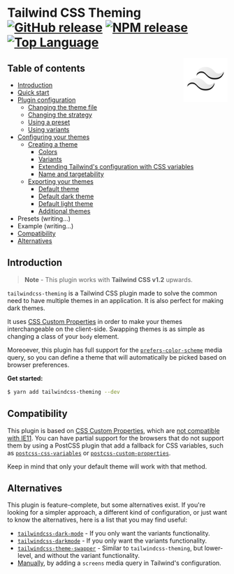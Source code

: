 # Tailwind CSS Theming [![GitHub release](https://img.shields.io/github/v/release/hawezo/tailwindcss-theming?include_prereleases&style=flat-square)](https://github.com/hawezo/tailwindcss-theming/releases) [![NPM release](https://img.shields.io/npm/v/tailwindcss-theming?style=flat-square)](https://npmjs.com/package/tailwindcss-theming) [![Top Language](https://img.shields.io/github/languages/top/hawezo/tailwindcss-theming?style=flat-square)]() 

[<img src="logo.svg" align="right" width="100">]()

## Table of contents

- [Introduction](#introduction)
- [Quick start](docs/quick-start.md)
- [Plugin configuration](docs/configuration.md)
    - [Changing the theme file](docs/configuration.md#changing-the-theme-file)
    - [Changing the strategy](docs/configuration.md#changing-the-strategy)
    - [Using a preset](docs/configuration.md#using-a-preset)
    - [Using variants](docs/configuration.md#using-variants)
- [Configuring your themes](docs/themes.md#configuring-your-themes)
    - [Creating a theme](docs/themes.md#creating-a-theme)
        - [Colors](docs/themes.md#colors)
        - [Variants](docs/themes.md#variants)
        - [Extending Tailwind's configuration with CSS variables](docs/themes.md#extending-tailwinds-configuration-with-css-variables)
        - [Name and targetability](docs/themes.md#name-and-targetability)
    - [Exporting your themes](docs/themes.md#exporting-your-themes)
        - [Default theme](docs/themes.md#default-theme)
        - [Default dark theme](docs/themes.md#default-dark-theme)
        - [Default light theme](docs/themes.md#default-light-theme)
        - [Additional themes](docs/themes.md#additional-themes)
- Presets (writing...)
- Example (writing...)
- [Compatibility](#compatibility)
- [Alternatives](#alternatives)

## Introduction

> **Note** - This plugin works with **Tailwind CSS v1.2** upwards.

`tailwindcss-theming` is a Tailwind CSS plugin made to solve the common need to have multiple themes in an application. It is also perfect for making dark themes.

It uses [CSS Custom Properties](https://developer.mozilla.org/en-US/docs/Web/CSS/--*) in order to make your themes interchangeable on the client-side. Swapping themes is as simple as changing a class of your `body` element. 

Moreoever, this plugin has full support for the [`prefers-color-scheme`](https://developer.mozilla.org/fr/docs/Web/CSS/@media/prefers-color-scheme) media query, so you can define a theme that will automatically be picked based on browser preferences. 

**Get started:**

```bash
$ yarn add tailwindcss-theming --dev
```

## Compatibility 

This plugin is based on [CSS Custom Properties](https://developer.mozilla.org/en-US/docs/Web/CSS/--*), which are [not compatible with IE11](https://caniuse.com/#feat=css-variables). You can have partial support for the browsers that do not support them by using a PostCSS plugin that add a fallback for CSS variables, such as [`postcss-css-variables`](https://github.com/MadLittleMods/postcss-css-variables) or [`postcss-custom-properties`](https://github.com/postcss/postcss-custom-properties). 

Keep in mind that only your default theme will work with that method.

## Alternatives 

This plugin is feature-complete, but some alternatives exist. If you're looking for a simpler approach, a different kind of configuration, or just want to know the alternatives, here is a list that you may find useful:

- [`tailwindcss-dark-mode`](https://github.com/ChanceArthur/tailwindcss-dark-mode) - If you only want the variants functionality.
- [`tailwindcss-darkmode`](https://github.com/danestves/tailwindcss-darkmode) - If you only want the variants functionality.
- [`tailwindcss-theme-swapper`](https://github.com/crswll/tailwindcss-theme-swapper) - Similar to `tailwindcss-theming`, but lower-level, and without the variant functionality.
- [Manually](https://tailwindcss.com/docs/breakpoints/#dark-mode), by adding a `screens` media query in Tailwind's configuration.
